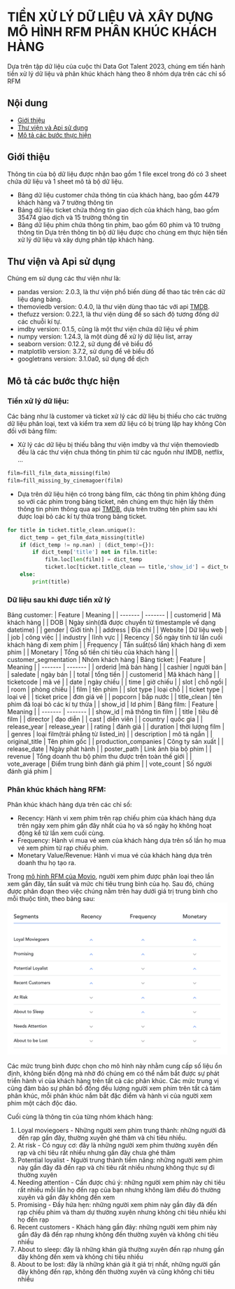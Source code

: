 # TIỀN XỬ LÝ DỮ LIỆU VÀ XÂY DỰNG MÔ HÌNH RFM PHÂN KHÚC KHÁCH HÀNG
Dựa trên tập dữ liệu của cuộc thi Data Got Talent 2023, chúng em tiến hành tiền xử lý dữ liệu và phân khúc khách hàng theo 8 nhóm dựa trên các chỉ số RFM
## Nội dung
* [Giới thiệu](#gioithieu)
* [Thư viện và Api sử dụng](#thuvienvaapi)
* [Mô tả các bước thực hiện](#motacacbuocthuchien)
## Giới thiệu
Thông tin của bộ dữ liệu được nhận bao gồm 1 file excel trong đó có 3 sheet chứa dữ liệu và 1 sheet mô tả bộ dữ liệu.
- Bảng dữ liệu customer chứa thông tin của khách hàng, bao gồm 4479 khách hàng và 7 trường thông tin
- Bảng dữ liệu ticket chứa thông tin giao dịch của khách hàng, bao gồm 35474 giao dịch và 15 trường thông tin
- Bảng dữ liệu phim chứa thông tin phim, bao gồm 60 phim và 10 trường thông tin
Dựa trên thông tin bộ dữ liệu được cho chúng em thực hiện tiền xử lý dữ liệu và xây dựng phân tập khách hàng.
## Thư viện và Api sử dụng
Chúng em sử dụng các thư viện như là:
* pandas version: 2.0.3, là thư viện phổ biến dùng để thao tác trên các dữ liệu dạng bảng.
* themoviedb version: 0.4.0, là thư viện dùng thao tác với api [TMDB](https://developer.themoviedb.org/docs/wrappers-and-libraries).
* thefuzz version: 0.22.1, là thư viện dùng để so sách độ tương đồng dữ các chuỗi kí tự.
* imdby version: 0.1.5, cũng là một thư viện chứa dữ liệu về phim
* numpy version: 1.24.3, là một dùng để xử lý dữ liệu list, array
* seaborn version: 0.12.2, sử dụng để vẽ biểu đồ
* matplotlib version: 3.7.2, sử dụng để vẽ biểu đồ
* googletrans version: 3.1.0a0, sử dụng để dịch
## Mô tả các bước thực hiện
### Tiền xử lý dữ liệu:
Các bảng như là customer và ticket xử lý các dữ liệu bị thiếu cho các trường dữ liệu phân loại, text và kiểm tra xem dữ liệu có bị trùng lặp hay không
Còn đối với bảng film:
- Xử lý các dữ liệu bị thiếu bằng thư viện imdby và thư viện themoviedb đều là các thư viện chưa thông tin phim từ các nguồn như IMDB, netflix, ...
```python
film=fill_film_data_missing(film)
film=fill_missing_by_cinemagoer(film)
```
- Dựa trên dữ liệu hiện có trong bảng film, các thông tin phim không đúng so với các phim trong bảng ticket, nên chúng em thực hiện lấy thêm thông tin phim thông qua api [TMDB](https://developer.themoviedb.org/docs/wrappers-and-libraries), dựa trên trường tên phim sau khi được loại bỏ các kí tự thừa trong bảng ticket.

```python
for title in ticket.title_clean.unique():
    dict_temp = get_film_data_missing(title)
    if (dict_temp != np.nan) | (dict_temp!={}):
        if dict_temp['title'] not in film.title:
            film.loc[len(film)] = dict_temp
            ticket.loc[ticket.title_clean == title,'show_id'] = dict_temp['show_id']
    else:
        print(title)
```
### Dữ liệu sau khi được tiền xử lý
Bảng customer:
| Feature | Meaning |
| ------- | ------- |
| customerid | Mã khách hàng |
| DOB | Ngày sinh(đã được chuyển từ timestample về dạng datetime) |
| gender | Giới tính |
| address | Địa chỉ |
| Website | Dữ liệu web |
| job | công việc |
| industry | lĩnh vực |
| Recency | Số ngày tính từ lần cuối khách hàng đi xem phim |
| Frequency | Tần suất(số lần) khách hàng đi xem phim |
| Monetary | Tổng số tiền chi tiêu của khách hàng |
| customer_segmentation | Nhóm khách hàng |
Bảng ticket:
| Feature | Meaning |
| ------- | ------- |
| orderid |mã bán hàng |
| cashier | người bán |
| saledate | ngày bán |
| total | tổng tiền |
| customerid | Mã khách hàng |
| ticketcode | mã vé |
| date | ngày chiếu |
| time | giờ chiếu |
| slot | chỗ ngồi |
| room | phòng chiếu |
| film | tên phim |
| slot type | loại chỗ |
| ticket type | loại vé |
| ticket price | đơn giá vé |
| popcorn | bắp nước |
| title_clean | tên phim đã loại bỏ các kí tự thừa |
| show_id | Id phim |
Bảng film:
| Feature | Meaning |
| ------- | ------- |
| show_id | mã thông tin film |
| title | tiêu đề film |
| director | đạo diễn |
| cast | diễn viên |
| country | quốc gia |
| release_year | release_year |
| rating | đánh giá |
| duration | thời lượng film |
| genres | loại film(trải phẳng từ listed_in) |
| description | mô tả ngắn |
| original_title | Tên phim gốc |
| production_companies | Công ty sản xuất |
| release_date | Ngày phát hành |
| poster_path | Link ảnh bìa bộ phim |
| revenue | Tổng doanh thu bộ phim thu được trên toàn thế giới |
| vote_average | Điểm trung bình đánh giá phim |
| vote_count | Số người đánh giá phim |

### Phân khúc khách hàng RFM:
Phân khúc khách hàng dựa trên các chỉ số:
- Recency: Hành vi xem phim trên rạp chiếu phim của khách hàng dựa trên ngày xem phim gần đây nhất của họ và số ngày họ không hoạt động kể từ lần xem cuối cùng.
- Frequency: Hành vi mua vé xem của khách hàng dựa trên số lần họ mua vé xem phim từ rạp chiếu phim.
- Monetary Value/Revenue: Hành vi mua vé của khách hàng dựa trên doanh thu họ tạo ra.

Trong [mô hình RFM của Movio](https://vistagroup.co.nz/blog/rfm-the-triple-threat-designed-to-increase-high-value-moviegoers), người xem phim được phân loại theo lần xem gần đây, tần suất và mức chi tiêu trung bình của họ. Sau đó, chúng được phân đoạn theo việc chúng nằm trên hay dưới giá trị trung bình cho mỗi thuộc tính, theo bảng sau:
![Bảng phân nhóm khách hàng theo chỉ số RFM](./img/650931df94ebf3cb896011d3_RFM-TRIPLE-THREAT.png)

Các mức trung bình được chọn cho mô hình này nhằm cung cấp số liệu ổn định, không biến động mà nhờ đó chúng em có thể nắm bắt được sự phát triển hành vi của khách hàng trên tất cả các phân khúc. Các mức trung vị cũng đảm bảo sự phân bổ đồng đều lượng người xem phim trên tất cả tám phân khúc, mỗi phân khúc nắm bắt đặc điểm và hành vi của người xem phim một cách độc đáo.

Cuối cùng là thông tin của từng nhóm khách hàng:
1. Loyal moviegoers - Những người xem phim trung thành: những người đã đến rạp gần đây, thường xuyên ghé thăm và chi tiêu nhiều.
2. At risk - Có nguy cơ: đây là những người xem phim thường xuyên đến rạp và chi tiêu rất nhiều nhưng gần đây chưa ghé thăm
3. Potential loyalist - Người trung thành tiềm năng: những người xem phim này gần đây đã đến rạp và chi tiêu rất nhiều nhưng không thực sự đi thường xuyên
4. Needing attention - Cần được chú ý: những người xem phim này chi tiêu rất nhiều mỗi lần họ đến rạp của bạn nhưng không làm điều đó thường xuyên và gần đây không đến xem
5. Promising - Đầy hứa hẹn: những người xem phim này gần đây đã đến rạp chiếu phim và tham dự thường xuyên nhưng không chi tiêu nhiều khi họ đến rạp
6. Recent customers - Khách hàng gần đây: những người xem phim này gần đây đã đến rạp nhưng không đến thường xuyên và không chi tiêu nhiều
7. About to sleep: đây là những khán giả thường xuyên đến rạp nhưng gần đây không đến xem và không chi tiêu nhiều
8. About to be lost: đây là những khán giả ít giá trị nhất, những người gần đây không đến rạp, không đến thường xuyên và cũng không chi tiêu nhiều
